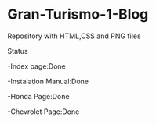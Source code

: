 # Gran-Turismo-1-Blog
Repository with HTML,CSS and PNG files

Status

-Index page:Done

-Instalation Manual:Done

-Honda Page:Done

-Chevrolet Page:Done
